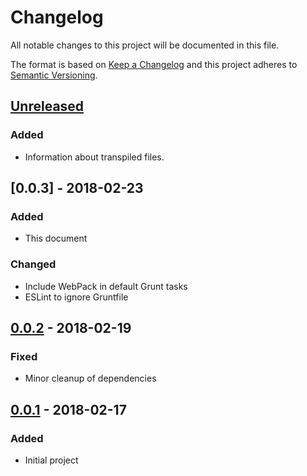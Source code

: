 # Changelog
All notable changes to this project will be documented in this file.

The format is based on [Keep a Changelog](http://keepachangelog.com/en/1.0.0/)
and this project adheres to [Semantic Versioning](http://semver.org/spec/v2.0.0.html).

## [Unreleased]
### Added
- Information about transpiled files.

## [0.0.3] - 2018-02-23
### Added
- This document

### Changed
- Include WebPack in default Grunt tasks
- ESLint to ignore Gruntfile

## [0.0.2] - 2018-02-19
### Fixed
- Minor cleanup of dependencies

## [0.0.1] - 2018-02-17
### Added
- Initial project

[Unreleased]: https://github.com/olivierlacan/keep-a-changelog/compare/v0.0.2...HEAD
[0.0.2]: https://github.com/olivierlacan/keep-a-changelog/compare/v0.0.1...v0.0.2
[0.0.1]: https://github.com/olivierlacan/keep-a-changelog/compare/v0.0.0...v0.0.1
